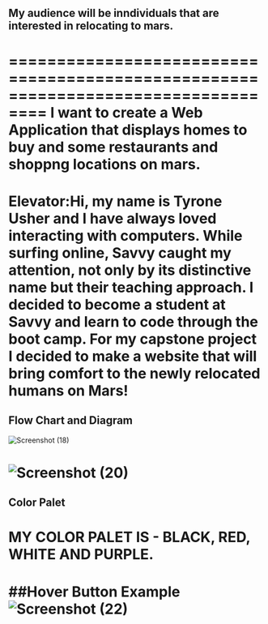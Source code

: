 


 ## My audience will be inndividuals that are interested in relocating to mars.
==================================================================================
I want to create a Web Application that displays homes to buy and some restaurants and shoppng locations on mars.
==================================================================================
Elevator:Hi, my name is Tyrone Usher and I have always loved interacting with computers.  While surfing online,
Savvy caught my attention, not only by its distinctive name but their teaching approach. I decided to become a 
student at Savvy and learn to code through the boot camp.  For my capstone project I decided to make a website 
that will bring comfort to the newly relocated humans on Mars!
=====================================================================================
## Flow Chart and Diagram

![Screenshot (18)](https://user-images.githubusercontent.com/86023106/124033184-408e9880-d9bf-11eb-81fb-9ccb712de2b9.png)


![Screenshot (20)](https://user-images.githubusercontent.com/86023106/124033431-8b101500-d9bf-11eb-852b-46d2ecbfcad3.png)
======================================================================================
## Color Palet
MY COLOR PALET IS - BLACK, RED, WHITE AND PURPLE.
======================================================================================

##Hover Button Example
![Screenshot (22)](https://user-images.githubusercontent.com/86023106/124034311-a7608180-d9c0-11eb-8866-7cba37780380.png)
=======================================================================================




